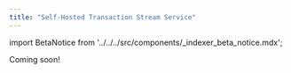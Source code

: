 ```yaml
---
title: "Self-Hosted Transaction Stream Service"
---
```


import BetaNotice from '../../../src/components/\_indexer_beta_notice.mdx';

<BetaNotice />

Coming soon!
